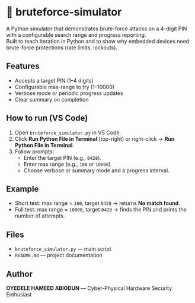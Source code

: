 # 🔁 bruteforce-simulator

A Python simulator that demonstrates brute-force attacks on a 4-digit PIN with a configurable search range and progress reporting.  
Built to teach iteration in Python and to show why embedded devices need brute-force protections (rate limits, lockouts).

## Features
- Accepts a target PIN (1–4 digits)
- Configurable max-range to try (1–10000)
- Verbose mode or periodic progress updates
- Clear summary on completion

## How to run (VS Code)
1. Open `bruteforce_simulator.py` in VS Code.
2. Click **Run Python File in Terminal** (top-right) or right-click → **Run Python File in Terminal**.
3. Follow prompts:
   - Enter the target PIN (e.g., `0428`).
   - Enter max range (e.g., `100` or `10000`).
   - Choose verbose or summary mode and a progress interval.

## Example
- Short test: max range = `100`, target `0428` → returns **No match found**.
- Full test: max range = `10000`, target `0428` → finds the PIN and prints the number of attempts.

## Files
- `bruteforce_simulator.py` — main script
- `README.md` — project documentation

## Author
**OYEDELE HAMEED ABIODUN** — Cyber-Physical Hardware Security Enthusiast